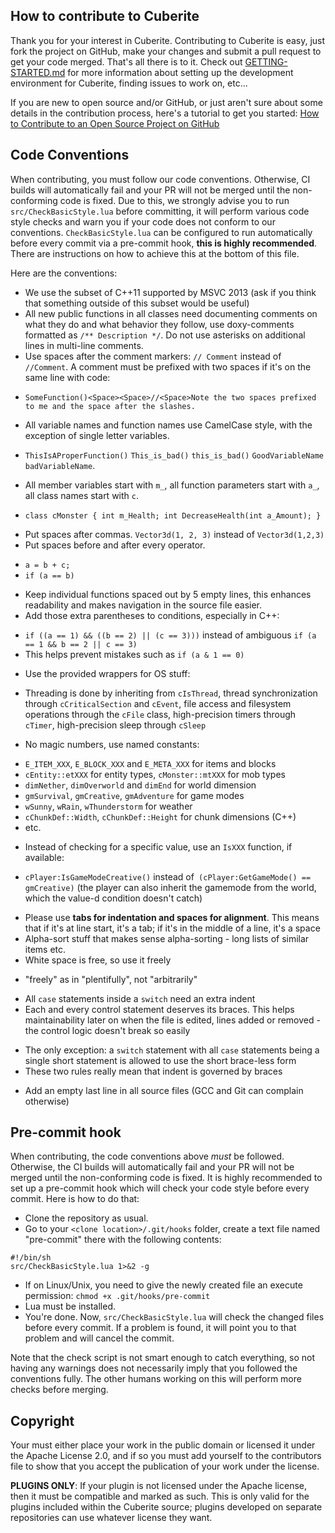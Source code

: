 How to contribute to Cuberite
-----------------------------
Thank you for your interest in Cuberite. Contributing to Cuberite is easy, just fork the project on GitHub, make your changes and submit a pull request to get your code merged. That's all there is to it.
Check out [GETTING-STARTED.md](https://github.com/cuberite/cuberite/blob/master/GETTING-STARTED.md) for more information about setting up the development environment for Cuberite, finding issues to work on, etc...

If you are new to open source and/or GitHub, or just aren't sure about some details in the contribution process, here's a tutorial to get you started:
[How to Contribute to an Open Source Project on GitHub](https://egghead.io/series/how-to-contribute-to-an-open-source-project-on-github)

Code Conventions
----------------

When contributing, you must follow our code conventions. Otherwise, CI builds will automatically fail and your PR will not be merged until the non-conforming code is fixed. Due to this, we strongly advise you to run `src/CheckBasicStyle.lua` before committing, it will perform various code style checks and warn you if your code does not conform to our conventions. `CheckBasicStyle.lua` can be configured to run automatically before every commit via a pre-commit hook, **this is highly recommended**. There are instructions on how to achieve this at the bottom of this file.

Here are the conventions:

 * We use the subset of C++11 supported by MSVC 2013 (ask if you think that something outside of this subset would be useful)
 * All new public functions in all classes need documenting comments on what they do and what behavior they follow, use doxy-comments formatted as `/** Description */`. Do not use asterisks on additional lines in multi-line comments.
 * Use spaces after the comment markers: `// Comment` instead of `//Comment`. A comment must be prefixed with two spaces if it's on the same line with code:
  - `SomeFunction()<Space><Space>//<Space>Note the two spaces prefixed to me and the space after the slashes.`
 * All variable names and function names use CamelCase style, with the exception of single letter variables.  
  - `ThisIsAProperFunction()` `This_is_bad()` `this_is_bad()` `GoodVariableName` `badVariableName`.
 * All member variables start with `m_`, all function parameters start with `a_`, all class names start with `c`.
  - `class cMonster { int m_Health; int DecreaseHealth(int a_Amount); }`
 * Put spaces after commas. `Vector3d(1, 2, 3)` instead of `Vector3d(1,2,3)`
 * Put spaces before and after every operator.
  - `a = b + c;`
  - `if (a == b)`
 * Keep individual functions spaced out by 5 empty lines, this enhances readability and makes navigation in the source file easier.
 * Add those extra parentheses to conditions, especially in C++:
  - `if ((a == 1) && ((b == 2) || (c == 3)))` instead of ambiguous `if (a == 1 && b == 2 || c == 3)`
  - This helps prevent mistakes such as `if (a & 1 == 0)`
 * Use the provided wrappers for OS stuff:
  - Threading is done by inheriting from `cIsThread`, thread synchronization through `cCriticalSection` and `cEvent`, file access and filesystem operations through the `cFile` class, high-precision timers through `cTimer`, high-precision sleep through `cSleep`
 * No magic numbers, use named constants:
  - `E_ITEM_XXX`, `E_BLOCK_XXX` and `E_META_XXX` for items and blocks
  - `cEntity::etXXX` for entity types, `cMonster::mtXXX` for mob types
  - `dimNether`, `dimOverworld` and `dimEnd` for world dimension
  - `gmSurvival`, `gmCreative`, `gmAdventure` for game modes
  - `wSunny`, `wRain`, `wThunderstorm` for weather
  - `cChunkDef::Width`, `cChunkDef::Height` for chunk dimensions (C++)
  - etc.
 * Instead of checking for a specific value, use an `IsXXX` function, if available:
  - `cPlayer:IsGameModeCreative()` instead of` (cPlayer:GetGameMode() == gmCreative)` (the player can also inherit the gamemode from the world, which the value-d condition doesn't catch)
 * Please use **tabs for indentation and spaces for alignment**. This means that if it's at line start, it's a tab; if it's in the middle of a line, it's a space
 * Alpha-sort stuff that makes sense alpha-sorting - long lists of similar items etc.
 * White space is free, so use it freely
  - "freely" as in "plentifully", not "arbitrarily"
 * All `case` statements inside a `switch` need an extra indent
 * Each and every control statement deserves its braces. This helps maintainability later on when the file is edited, lines added or removed - the control logic doesn't break so easily
  - The only exception: a `switch` statement with all `case` statements being a single short statement is allowed to use the short brace-less form
  - These two rules really mean that indent is governed by braces
 * Add an empty last line in all source files (GCC and Git can complain otherwise)

Pre-commit hook
---------
When contributing, the code conventions above *must* be followed. Otherwise, the CI builds will automatically fail and your PR will not be merged until the non-conforming code is fixed. It is highly recommended to set up a pre-commit hook which will check your code style before every commit. Here is how to do that:

 * Clone the repository as usual.
 * Go to your `<clone location>/.git/hooks` folder, create a text file named "pre-commit" there with the following contents:
```
#!/bin/sh
src/CheckBasicStyle.lua 1>&2 -g
```
 * If on Linux/Unix, you need to give the newly created file an execute permission: `chmod +x .git/hooks/pre-commit`
 * Lua must be installed.
 * You're done. Now, `src/CheckBasicStyle.lua` will check the changed files before every commit. If a problem is found, it will point you to that problem and will cancel the commit.

Note that the check script is not smart enough to catch everything, so not having any warnings does not necessarily imply that you followed the conventions fully. The other humans working on this will perform more checks before merging.

Copyright
---------

Your must either place your work in the public domain or licensed it under the Apache License 2.0, and if so you must add yourself to the contributors file to show that you accept the publication of your work under the license.

**PLUGINS ONLY**: If your plugin is not licensed under the Apache license, then it must be compatible and marked as such. This is only valid for the plugins included within the Cuberite source; plugins developed on separate repositories can use whatever license they want.
